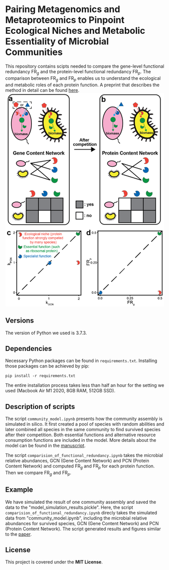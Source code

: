 # Pairing Metagenomics and Metaproteomics to Pinpoint Ecological Niches and Metabolic Essentiality of Microbial Communities 
This repository contains scipts needed to compare the gene-level functional redundancy $\text{FR}_g$ and the protein-level functional redundancy $\text{FR}_p$. The comparison between $\text{FR}_g$ and $\text{FR}_p$ enables us to understand the ecological and metabolic roles of each protein function. A preprint that describes the method in detail can be found [here](). 
![schematic](schematic.png)

## Versions
The version of Python we used is 3.7.3.

## Dependencies
Necessary Python packages can be found in `requirements.txt`. Installing those packages can be achieved by pip:
```
pip install -r requirements.txt
```

The entire installation process takes less than half an hour for the setting we used (Macbook Air M1 2020, 8GB RAM, 512GB SSD).

## Description of scripts
The script `community_model.ipynb` presents how the community assembly is simulated in silico. It first created a pool of species with random abilities and later combined all species in the same community to find survived species after their competition. Both essential functions and alternative resource consumption functions are included in the model. More details about the model can be found in the [manuscript]().

The script `comparision_of_functional_redundancy.ipynb` takes the microbial relative abundances, GCN (Gene Content Network) and PCN (Protein Content Network) and computed $\text{FR}_g$ and $\text{FR}_p$ for each protein function. Then we compare $\text{FR}_g$ and $\text{FR}_p$. 

## Example
We have simulated the result of one community assembly and saved the data to the "model_simulation_results.pickle". Here, the script `comparision_of_functional_redundancy.ipynb` direcly takes the simulated data from "community_model.ipynb", including the microbial relative abundances for survived species, GCN (Gene Content Network) and PCN (Protein Content Network). The script generated results and figures similar to the [paper]().

## License
This project is covered under the **MIT License**.